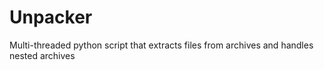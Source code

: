 # Unpacker
Multi-threaded python script that extracts files from archives and handles nested archives
